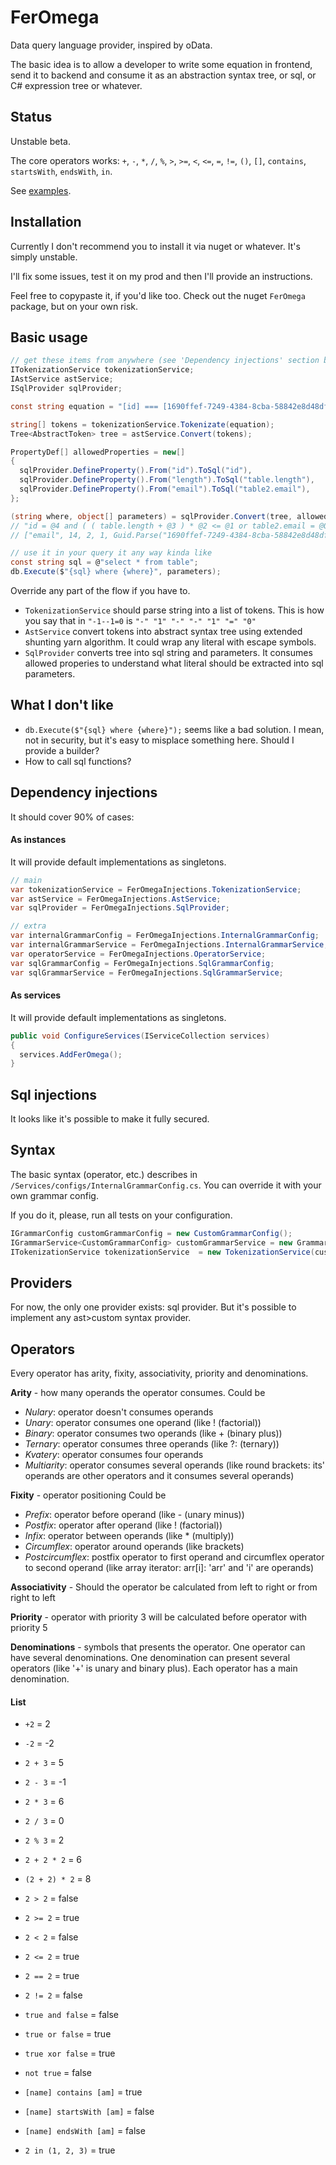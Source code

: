 # FerOmega
Data query language provider, inspired by oData.

The basic idea is to allow a developer to write some equation in frontend, send it to backend and consume it as an abstraction syntax tree, or sql, or C# expression tree or whatever.

## Status

Unstable beta.

The core operators works: `+`, `-`, `*`, `/`, `%`, `>`, `>=`, `<`, `<=`, `=`, `!=`, `()`, `[]`, `contains`, `startsWith`, `endsWith`, `in`.

See [examples](TranslationExamples.md).

## Installation

Currently I don't recommend you to install it via nuget or whatever. It's simply unstable.

I'll fix some issues, test it on my prod and then I'll provide an instructions.

Feel free to copypaste it, if you'd like too. Check out the nuget `FerOmega` package, but on your own risk.

## Basic usage
```csharp
// get these items from anywhere (see 'Dependency injections' section below)
ITokenizationService tokenizationService;
IAstService astService;
ISqlProvider sqlProvider;

const string equation = "[id] === [1690ffef-7249-4384-8cba-58842e8d48df] and (([length] + 1) * 2 <= 14 or [email] = [email])"; // [] means escaping

string[] tokens = tokenizationService.Tokenizate(equation);
Tree<AbstractToken> tree = astService.Convert(tokens);

PropertyDef[] allowedProperties = new[] 
{
  sqlProvider.DefineProperty().From("id").ToSql("id"),
  sqlProvider.DefineProperty().From("length").ToSql("table.length"),
  sqlProvider.DefineProperty().From("email").ToSql("table2.email"),
};

(string where, object[] parameters) = sqlProvider.Convert(tree, allowedProperties);
// "id = @4 and ( ( table.length + @3 ) * @2 <= @1 or table2.email = @0 )"
// ["email", 14, 2, 1, Guid.Parse("1690ffef-7249-4384-8cba-58842e8d48df")]

// use it in your query it any way kinda like
const string sql = @"select * from table";
db.Execute($"{sql} where {where}", parameters);
```

Override any part of the flow if you have to.

- `TokenizationService` should parse string into a list of tokens. This is how you say that in `"-1--1=0` is `"-" "1" "-" "-" "1" "=" "0"`
- `AstService` convert tokens into abstract syntax tree using extended shunting yarn algorithm. It could wrap any literal with escape symbols.
- `SqlProvider` converts tree into sql string and parameters. It consumes allowed properies to understand what literal should be extracted into sql parameters.

## What I don't like

- `db.Execute($"{sql} where {where}");` seems like a bad solution. I mean, not in security, but it's easy to misplace something here. Should I provide a builder?
- How to call sql functions?

## Dependency injections

It should cover 90% of cases:

#### As instances

It will provide default implementations as singletons.

```csharp
// main
var tokenizationService = FerOmegaInjections.TokenizationService;
var astService = FerOmegaInjections.AstService;
var sqlProvider = FerOmegaInjections.SqlProvider;

// extra
var internalGrammarConfig = FerOmegaInjections.InternalGrammarConfig;
var internalGrammarService = FerOmegaInjections.InternalGrammarService;
var operatorService = FerOmegaInjections.OperatorService;
var sqlGrammarConfig = FerOmegaInjections.SqlGrammarConfig;
var sqlGrammarService = FerOmegaInjections.SqlGrammarService;
```

#### As services

It will provide default implementations as singletons.

```csharp
public void ConfigureServices(IServiceCollection services)
{
  services.AddFerOmega();
}
```

## Sql injections

It looks like it's possible to make it fully secured.

## Syntax
The basic syntax (operator, etc.) describes in `/Services/configs/InternalGrammarConfig.cs`. You can override it with your own grammar config.

If you do it, please, run all tests on your configuration.

```csharp
IGrammarConfig customGrammarConfig = new CustomGrammarConfig();
IGrammarService<CustomGrammarConfig> customGrammarService = new GrammarService<CustomGrammarConfig>();
ITokenizationService tokenizationService  = new TokenizationService(customGrammarService);
```

## Providers

For now, the only one provider exists: sql provider. But it's possible to implement any ast>custom syntax provider.

## Operators
Every operator has arity, fixity, associativity, priority and denominations.

**Arity** - how many operands the operator consumes.
Could be 
  * *Nulary*: operator doesn't consumes operands
  * *Unary*: operator consumes one operand (like ! (factorial))
  * *Binary*: operator consumes two operands (like + (binary plus))
  * *Ternary*: operator consumes three operands (like ?: (ternary))
  * *Kvatery*: operator consumes four operands
  * *Multiarity*: operator consumes several operands (like round brackets: its' operands are other operators and it consumes several operands)

**Fixity** - operator positioning
Could be
  * *Prefix*: operator before operand (like - (unary minus))
  * *Postfix*: operator after operand (like ! (factorial))
  * *Infix*: operator between operands (like * (multiply))
  * *Circumflex*: operator around operands (like brackets)
  * *Postcircumflex*: postfix operator to first operand and circumflex operator to second operand (like array iterator: arr[i]: 'arr' and 'i' are operands)

**Associativity** - Should the operator be calculated from left to right or from right to left

**Priority** - operator with priority 3 will be calculated before operator with priority 5

**Denominations** - symbols that presents the operator. One operator can have several denominations. One denomination can present several operators (like '+' is unary and binary plus). Each operator has a main denomination.

#### List
- `+2` = 2
- `-2` = -2

- `2 + 3` = 5
- `2 - 3` = -1
- `2 * 3` = 6
- `2 / 3` = 0
- `2 % 3` = 2
- `2 + 2 * 2` = 6
- `(2 + 2) * 2` = 8

- `2 > 2` = false
- `2 >= 2` = true
- `2 < 2` = false
- `2 <= 2` = true
- `2 == 2` = true
- `2 != 2` = false

- `true and false` = false
- `true or false` = true
- `true xor false` = true
- `not true` = false

- `[name] contains [am]` = true
- `[name] startsWith [am]` = false
- `[name] endsWith [am]` = false
- `2 in (1, 2, 3)` = true
